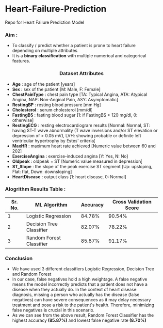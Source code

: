 # Heart-Failure-Prediction
Repo for Heart Failure Prediction Model

### Aim :
- To classify / predict whether a patient is prone to heart failure depending on multiple attributes.
- It is a **binary classification** with multiple numerical and categorical features.

### <center>Dataset Attributes</center>
    
- **Age** : age of the patient [years]
- **Sex** : sex of the patient [M: Male, F: Female]
- **ChestPainType** : chest pain type [TA: Typical Angina, ATA: Atypical Angina, NAP: Non-Anginal Pain, ASY: Asymptomatic]
- **RestingBP** : resting blood pressure [mm Hg]
- **Cholesterol** : serum cholesterol [mm/dl]
- **FastingBS** : fasting blood sugar [1: if FastingBS > 120 mg/dl, 0: otherwise]
- **RestingECG** : resting electrocardiogram results [Normal: Normal, ST: having ST-T wave abnormality (T wave inversions and/or ST elevation or depression of > 0.05 mV), LVH: showing probable or definite left ventricular hypertrophy by Estes' criteria]
- **MaxHR** : maximum heart rate achieved [Numeric value between 60 and 202]
- **ExerciseAngina** : exercise-induced angina [Y: Yes, N: No]
- **Oldpeak** : oldpeak = ST [Numeric value measured in depression]
- **ST_Slope** : the slope of the peak exercise ST segment [Up: upsloping, Flat: flat, Down: downsloping]
- **HeartDisease** : output class [1: heart disease, 0: Normal]

### Alogrithm Results Table :

|Sr. No.|ML Algorithm|Accuracy|Cross Validation Score| 
|-|-|-|-|
|1|Logistic Regression|84.78%|90.54%| 
|2|Decision Tree Classifier|82.07%|78.22%|
|3|Random Forest Classifier|85.87%|91.17%|

### Conclusion
- We have used 3 different classifiers Logistic Regression, Decision Tree and Random Forest 
- In our case, false negatives hold a high weightage. A false negative means the model incorrectly predicts that a patient does not have a disease when they actually do. In the context of heart disease diagnosis, missing a person who actually has the disease (false negatives) can have severe consequences as it may delay necessary treatment and pose a risk to the patient's health. Therefore, minimizing false negatives is crucial in this scenario.
- As we can see from the above result, Random Forest Classifier has the highest accuracy **(85.87%)** and lowest false negative rate **(8.70%)** 
